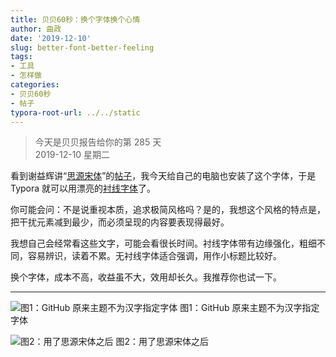 ```yaml
---
title: 贝贝60秒：换个字体换个心情
author: 曲政
date: '2019-12-10'
slug: better-font-better-feeling
tags:
- 工具
- 怎样做
categories:
- 贝贝60秒
- 帖子
typora-root-url: ../../static
---
```

> 今天是贝贝报告给你的第 285 天  
> 2019-12-10 星期二 

看到谢益辉讲“[思源宋体](https://source.typekit.com/source-han-serif/cn/)”的[帖子](https://yihui.org/cn/2017/04/source-han-serif/)，我今天给自己的电脑也安装了这个字体，于是 Typora 就可以用漂亮的[衬线字体](https://cloud.tencent.com/developer/article/1162726)了。

你可能会问：不是说重视本质，追求极简风格吗？是的，我想这个风格的特点是，把干扰元素减到最少，而必须呈现的内容要表现得最好。

我想自己会经常看这些文字，可能会看很长时间。衬线字体带有边缘强化，粗细不同，容易辨识，读着不累。无衬线字体适合强调，用作小标题比较好。

换个字体，成本不高，收益虽不大，效用却长久。我推荐你也试一下。

---

![图1：GitHub 原来主题不为汉字指定字体](/images/2019-12-10-%E8%B4%9D%E8%B4%9D60%E7%A7%92%EF%BC%9A%E6%8D%A2%E4%B8%AA%E5%AD%97%E4%BD%93%E6%8D%A2%E4%B8%AA%E5%BF%83%E6%83%85/006tNbRwgy1g9u2tzk8evj317g0f0tbx.jpg)
图1：GitHub 原来主题不为汉字指定字体

![图2：用了思源宋体之后](/images/2019-12-10-%E8%B4%9D%E8%B4%9D60%E7%A7%92%EF%BC%9A%E6%8D%A2%E4%B8%AA%E5%AD%97%E4%BD%93%E6%8D%A2%E4%B8%AA%E5%BF%83%E6%83%85/006tNbRwgy1g9u2u6qxajj315a0mm43k.jpg)
图2：用了思源宋体之后